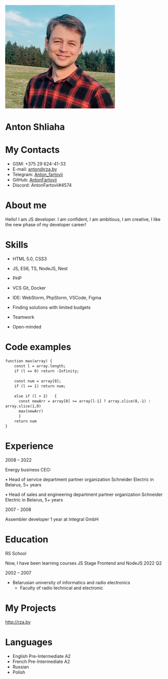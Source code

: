 ![img](assets/img/im2.jpg "Anton Shliaha")

# Anton Shliaha

# My Contacts
* GSM: +375 29 624-41-33
* E-mail: anton@rza.by
* Telegram: [Anton_fartovii](http://t.me/Anton_fartovii)
* GitHub: [AntonFartovii](https://github.com/AntonFartovii)
* Discord: AntonFartovii#4574

# About me
Hello! I am JS developer. I am confident, I am ambitious, I am creative, I like the new phase of my developer career!

# Skills 
* HTML 5.0, CSS3
* JS, ES6, TS, NodeJS, Nest
* PHP
* VCS Git, Docker
* IDE: WebStorm, PhpStorm, VSCode, Figma

*	Finding solutions with limited budgets
*	Teamwork
*	Open-minded

# Code examples
```
function max(array) {
    const l = array.length;
    if (l == 0) return -Infinity;
  
    const num = array[0];
    if (l == 1) return num;
    
    else if (l > 2)   {
      const newArr = array[0] >= array[l-1] ? array.slice(0,-1) : array.slice(1,0)
      max(newArr)
      }
    return num
}
```

# Experience

2008 – 2022
 
Energy business CEO:

•	Head of service department partner organization Schneider Electric in Belarus, 5+ years

•	Head of sales and engineering department partner organization Schneider Electric in Belarus, 5+ years

2007 - 2008

Assembler developer 1 year at Integral GmbH

# Education
RS School

Now, I have been learning courses JS Stage Frontend and NodeJS 2022 Q2

2002 – 2007

* Belarusian university of informatics and radio electronics 
    + Faculty of radio technical and electronic 

# My Projects

http://rza.by

# Languages
* English Pre-Intermediate A2
* French Pre-Intermediate A2
* Russian 
* Polish